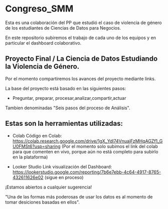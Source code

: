 # Congreso_SMM
Esta es una colaboración del PP que estudió el caso de violencia de género de los estudiantes de Ciencias de Datos para Negocios.

En este repositorio subiremos el trabajo de cada uno de los equipos y en particular el dashboard colaborativo.


## Proyecto Final / La Ciencia de Datos Estudiando la Violencia de Género.
Por el momento compartiremos los avances del proyecto mediante links.

La base del proyecto está basado en las siguientes pasos:

- Preguntar, preparar, procesar,analizar,compartir,actuar 

Tambien denominadas "Seis pasos del proceso de Análisis".


## Estas son la herramientas utilizadas:

- Colab
Código en Colab: https://colab.research.google.com/drive/1gX_Ydl74VnuajFzMHqAGZf1_GU0FMSt6?usp=sharing
(Por el momento solo subimos el link del colab para que comenten en vivo, porque aún no está completo para subirlo en la plataforma)

 - Looker Studio 
Link visualización del Dashboard: https://lookerstudio.google.com/reporting/7b6e7ebb-4c64-4917-8765-432611626e02
(sigue en proceso)


¡Estamos abiertos a cualquier sugerencia!

"Una de las formas más poderosas de usar los datos es al momento de tomar desiciones basadas en ellos".


